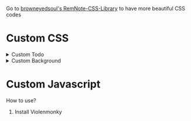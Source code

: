 Go to [browneyedsoul's RemNote-CSS-Library](https://github.com/browneyedsoul/RemNote-CSS-Library) to have more beautiful CSS codes

# Custom CSS
<details>
<summary>Custom Todo</summary>

```css
@import url("https://taquangkhoi.github.io/RemNote-CSS-and-Javascrip-Library-by-Keios/Custom-Todo.css");
```
</details>

<details>
<summary>Custom Background</summary>
    
```css
@import url("https://taquangkhoi.github.io/RemNote-CSS-and-Javascrip-Library-by-Keios/Custom-Background.css");
:root {
    --my-background-color: #f7f5f3; /* Use your favorite color */
}
```
</details>

# Custom Javascript
How to use?
1. Install Violenmonky
